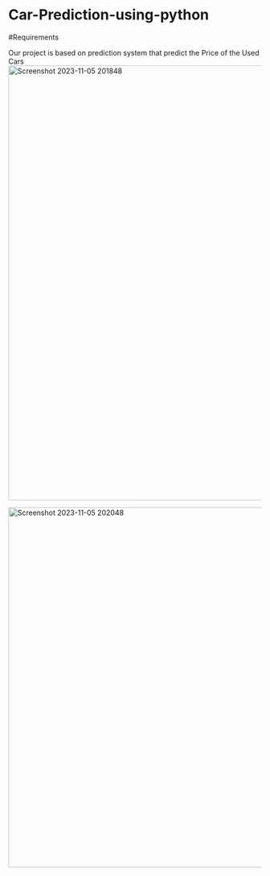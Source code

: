# Car-Prediction-using-python

#Requirements

Our project is based on prediction system that predict the Price of the Used Cars
<img width="863" alt="Screenshot 2023-11-05 201848" src="https://github.com/AryanAyyu/Car-Prediction-using-python/assets/126475724/09b18714-8c19-463a-9e12-0f1b7f3a2bf8">

<img width="715" alt="Screenshot 2023-11-05 202048" src="https://github.com/AryanAyyu/Car-Prediction-using-python/assets/126475724/24511de2-89ff-496c-b771-dae4487093ad">


